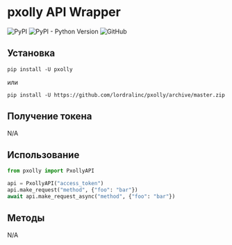 # pxolly API Wrapper
![PyPI](https://img.shields.io/pypi/v/pxolly)
![PyPI - Python Version](https://img.shields.io/pypi/pyversions/pxolly)
![GitHub](https://img.shields.io/github/license/lordralinc/pxolly_api)

## Установка 
```shell
pip install -U pxolly
```
или
```shell
pip install -U https://github.com/lordralinc/pxolly/archive/master.zip
```
## Получение токена
N/A

## Использование
```python
from pxolly import PxollyAPI

api = PxollyAPI("access_token")
api.make_request("method", {"foo": "bar"})
await api.make_request_async("method", {"foo": "bar"})
```

## Методы
N/A